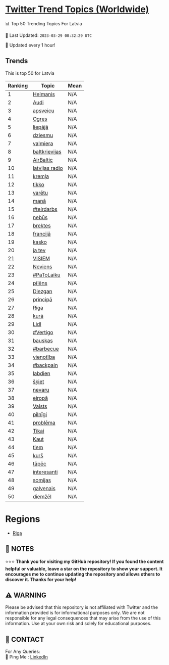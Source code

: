 [Twitter Trend Topics (Worldwide)](https://github.com/ErcinDedeoglu/Twitter-Trend-Topics)
==========


📊 Top 50 Trending Topics For Latvia

📆 Last Updated: `2023-03-29 00:32:29 UTC`

🔧 Updated every 1 hour!


## Trends

This is top 50 for Latvia

| Ranking | Topic | Mean |
| ------- | ------------ | ------------ |
| 1 | [Helmanis](http://twitter.com/search?q=Helmanis) | N/A |
| 2 | [Audi](http://twitter.com/search?q=Audi) | N/A |
| 3 | [apsveicu](http://twitter.com/search?q=apsveicu) | N/A |
| 4 | [Ogres](http://twitter.com/search?q=Ogres) | N/A |
| 5 | [liepājā](http://twitter.com/search?q=liep%c4%81j%c4%81) | N/A |
| 6 | [dziesmu](http://twitter.com/search?q=dziesmu) | N/A |
| 7 | [valmiera](http://twitter.com/search?q=valmiera) | N/A |
| 8 | [baltkrievijas](http://twitter.com/search?q=baltkrievijas) | N/A |
| 9 | [AirBaltic](http://twitter.com/search?q=AirBaltic) | N/A |
| 10 | [latvijas radio](http://twitter.com/search?q=latvijas+radio) | N/A |
| 11 | [kremļa](http://twitter.com/search?q=krem%c4%bca) | N/A |
| 12 | [tikko](http://twitter.com/search?q=tikko) | N/A |
| 13 | [varētu](http://twitter.com/search?q=var%c4%93tu) | N/A |
| 14 | [manā](http://twitter.com/search?q=man%c4%81) | N/A |
| 15 | [#teirdarbs](http://twitter.com/search?q=%23teirdarbs) | N/A |
| 16 | [nebūs](http://twitter.com/search?q=neb%c5%abs) | N/A |
| 17 | [brektes](http://twitter.com/search?q=brektes) | N/A |
| 18 | [francijā](http://twitter.com/search?q=francij%c4%81) | N/A |
| 19 | [kasko](http://twitter.com/search?q=kasko) | N/A |
| 20 | [ja tev](http://twitter.com/search?q=ja+tev) | N/A |
| 21 | [VISIEM](http://twitter.com/search?q=VISIEM) | N/A |
| 22 | [Neviens](http://twitter.com/search?q=Neviens) | N/A |
| 23 | [#PaToLaiku](http://twitter.com/search?q=%23PaToLaiku) | N/A |
| 24 | [pīlēns](http://twitter.com/search?q=p%c4%abl%c4%93ns) | N/A |
| 25 | [Diezgan](http://twitter.com/search?q=Diezgan) | N/A |
| 26 | [principā](http://twitter.com/search?q=princip%c4%81) | N/A |
| 27 | [Riga](http://twitter.com/search?q=Riga) | N/A |
| 28 | [kurā](http://twitter.com/search?q=kur%c4%81) | N/A |
| 29 | [Lidl](http://twitter.com/search?q=Lidl) | N/A |
| 30 | [#Vertigo](http://twitter.com/search?q=%23Vertigo) | N/A |
| 31 | [bauskas](http://twitter.com/search?q=bauskas) | N/A |
| 32 | [#barbecue](http://twitter.com/search?q=%23barbecue) | N/A |
| 33 | [vienotība](http://twitter.com/search?q=vienot%c4%abba) | N/A |
| 34 | [#backpain](http://twitter.com/search?q=%23backpain) | N/A |
| 35 | [labdien](http://twitter.com/search?q=labdien) | N/A |
| 36 | [šķiet](http://twitter.com/search?q=%c5%a1%c4%b7iet) | N/A |
| 37 | [nevaru](http://twitter.com/search?q=nevaru) | N/A |
| 38 | [eiropā](http://twitter.com/search?q=eirop%c4%81) | N/A |
| 39 | [Valsts](http://twitter.com/search?q=Valsts) | N/A |
| 40 | [pilnīgi](http://twitter.com/search?q=piln%c4%abgi) | N/A |
| 41 | [problēma](http://twitter.com/search?q=probl%c4%93ma) | N/A |
| 42 | [Tikai](http://twitter.com/search?q=Tikai) | N/A |
| 43 | [Kaut](http://twitter.com/search?q=Kaut) | N/A |
| 44 | [tiem](http://twitter.com/search?q=tiem) | N/A |
| 45 | [kurš](http://twitter.com/search?q=kur%c5%a1) | N/A |
| 46 | [tāpēc](http://twitter.com/search?q=t%c4%81p%c4%93c) | N/A |
| 47 | [interesanti](http://twitter.com/search?q=interesanti) | N/A |
| 48 | [somijas](http://twitter.com/search?q=somijas) | N/A |
| 49 | [galvenais](http://twitter.com/search?q=galvenais) | N/A |
| 50 | [diemžēl](http://twitter.com/search?q=diem%c5%be%c4%93l) | N/A |



# Regions

* [Riga](</Latvia/Riga.md>)



## 📝 NOTES

⭐⭐⭐ **Thank you for visiting my GitHub repository! If you found the content helpful or valuable, leave a star on the repository to show your support. It encourages me to continue updating the repository and allows others to discover it. Thanks for your help!**


## ⚠️ WARNING

Please be advised that this repository is not affiliated with Twitter and the information provided is for informational purposes only. We are not responsible for any legal consequences that may arise from the use of this information. Use at your own risk and solely for educational purposes.


## 📨 CONTACT

 For Any Queries:  
            🏓 Ping Me : [LinkedIn](https://www.linkedin.com/in/ercindedeoglu/)
